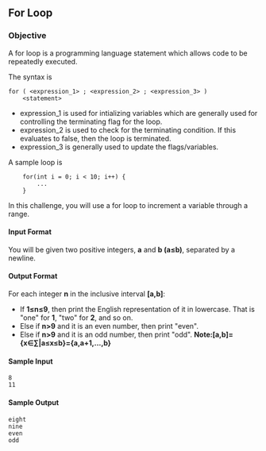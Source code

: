 ## For Loop
### Objective
A for loop is a programming language statement which allows code to be repeatedly executed.

The syntax is

	for ( <expression_1> ; <expression_2> ; <expression_3> )
    	<statement>
* expression_1 is used for intializing variables which are generally used for controlling the terminating flag for the loop.
* expression_2 is used to check for the terminating condition. If this evaluates to false, then the loop is terminated.
* expression_3 is generally used to update the flags/variables.<br />

A sample loop is

		for(int i = 0; i < 10; i++) {
    		...
		}
In this challenge, you will use a for loop to increment a variable through a range.

#### Input Format

You will be given two positive integers, **a** and **b (a≤b)**, separated by a newline.

#### Output Format

For each integer **n** in the inclusive interval **[a,b]**:

* If **1≤n≤9**, then print the English representation of it in lowercase. That is "one" for **1**, "two" for **2**, and so on.
* Else if **n>9** and it is an even number, then print "even".
* Else if **n>9** and it is an odd number, then print "odd".
**Note:[a,b]={x∈∑|a≤x≤b}={a,a+1,...,b}**

#### Sample Input

	8
	11
#### Sample Output

	eight
	nine
	even
	odd
